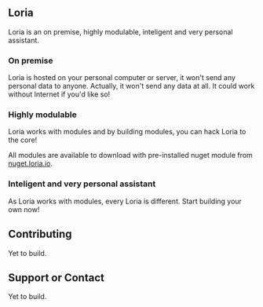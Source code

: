 ## Loria

Loria is an on premise, highly modulable, inteligent and very personal assistant.

### On premise

Loria is hosted on your personal computer or server, it won't send any personal data to anyone. Actually, it won't send any data at all. It could work without Internet if you'd like so!

### Highly modulable

Loria works with modules and by building modules, you can hack Loria to the core! 

All modules are available to download with pre-installed nuget module from [nuget.loria.io](http://nuget.loria.io/).

### Inteligent and very personal assistant

As Loria works with modules, every Loria is different. Start building your own now!

## Contributing

Yet to build.

## Support or Contact

Yet to build.
